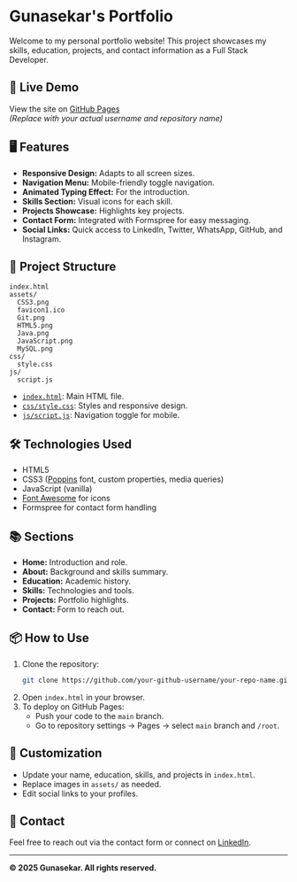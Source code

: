 # Gunasekar's Portfolio

Welcome to my personal portfolio website! This project showcases my skills, education, projects, and contact information as a Full Stack Developer.

## 🚀 Live Demo

View the site on [GitHub Pages](https://your-github-username.github.io/your-repo-name/)  
*(Replace with your actual username and repository name)*

## 🖥️ Features

- **Responsive Design:** Adapts to all screen sizes.
- **Navigation Menu:** Mobile-friendly toggle navigation.
- **Animated Typing Effect:** For the introduction.
- **Skills Section:** Visual icons for each skill.
- **Projects Showcase:** Highlights key projects.
- **Contact Form:** Integrated with Formspree for easy messaging.
- **Social Links:** Quick access to LinkedIn, Twitter, WhatsApp, GitHub, and Instagram.

## 📁 Project Structure

```
index.html
assets/
  CSS3.png
  favicon1.ico
  Git.png
  HTML5.png
  Java.png
  JavaScript.png
  MySQL.png
css/
  style.css
js/
  script.js
```

- [`index.html`](index.html): Main HTML file.
- [`css/style.css`](css/style.css): Styles and responsive design.
- [`js/script.js`](js/script.js): Navigation toggle for mobile.

## 🛠️ Technologies Used

- HTML5
- CSS3 ([Poppins](https://fonts.google.com/specimen/Poppins) font, custom properties, media queries)
- JavaScript (vanilla)
- [Font Awesome](https://fontawesome.com/) for icons
- Formspree for contact form handling

## 📚 Sections

- **Home:** Introduction and role.
- **About:** Background and skills summary.
- **Education:** Academic history.
- **Skills:** Technologies and tools.
- **Projects:** Portfolio highlights.
- **Contact:** Form to reach out.

## 📦 How to Use

1. Clone the repository:
   ```sh
   git clone https://github.com/your-github-username/your-repo-name.git
   ```
2. Open `index.html` in your browser.
3. To deploy on GitHub Pages:
   - Push your code to the `main` branch.
   - Go to repository settings → Pages → select `main` branch and `/root`.

## 📝 Customization

- Update your name, education, skills, and projects in `index.html`.
- Replace images in `assets/` as needed.
- Edit social links to your profiles.

## 📧 Contact

Feel free to reach out via the contact form or connect on [LinkedIn](https://www.linkedin.com/in/gunasekar-b-a4034a364).

---

**© 2025 Gunasekar. All rights reserved.**
